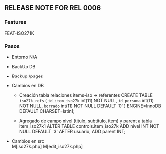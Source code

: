 ## RELEASE NOTE FOR REL 0006
### Features
FEAT-ISO271K


### Pasos
- Entorno
    N/A
- BackUp DB                                                                     
- Backup /pages                                                                 
- Cambios en DB                                                                 
    - Creación tabla relaciones items-iso -> referentes
        CREATE TABLE `iso27k_refs` (
        `id_item_iso27k` int(11) NOT NULL,
        `id_persona` int(11) NOT NULL,
        `borrado` int(11) NOT NULL DEFAULT '0'
        ) ENGINE=InnoDB DEFAULT CHARSET=latin1;


    - Agregado de campo nivel (titulo, subtitulo, item) y parent a tabla item_iso27k1
        ALTER TABLE controls.item_iso27k
        ADD nivel INT NOT NULL DEFAULT '3' AFTER usuario,
        ADD parent INT;

- Cambios en src        
    M[iso27k.php]
    M[edit_iso27k.php]
